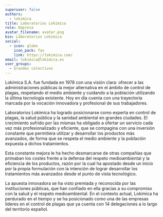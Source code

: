 ```yaml
---
superuser: false
authors:
  - lokimica
title: Laboratorios Lokímica
role: Empresa
avatar_filename: avatar.png
bio: Laboratorios Lokímica
social:
  - icon: globe
    icon_pack: fas
    link: https://lokimica.com/
email: lokimica@lokimica.es
user_groups:
  - Grandes colectivos
---
```

<!-- corta y pega de su correo-->

Lokímica S.A. fue fundada en 1978 con una visión clara: ofrecer a las administraciones públicas la mejor alternativa en el ámbito de control de plagas, respetando el medio ambiente y cuidando a la población utilizando la última tecnología existente. Hoy en día cuenta con una trayectoria marcada por la vocación innovadora y profesional de sus trabajadores. 

Laboratorios Lokímica ha logrado posicionarse como experta en control de plagas, la salud pública y la sanidad ambiental en grandes ciudades. El crecimiento sufrido por las mismas ha obligado a ofertar un servicio cada vez más profesionalizado y eficiente, que se compagina con una inversión constante que permitiera utilizar y desarrollar los productos más avanzados, de forma que se respeta el medio ambiente y la población expuesta a dichos tratamientos.  

Esta constante mejora le ha hecho desmarcarse de otras compañías que primaban los costes frente a la defensa del respeto medioambiental y la eficiencia de los productos, razón por la cual ha apostado desde un inicio por la propia formulación con la intención de lograr desarrollar los tratamientos más avanzados desde el punto de vista tecnológico. 

La apuesta innovadora se ha visto premiada y reconocida por las instituciones públicas, que han confiado en ella gracias a su compromiso con la salud y el respeto medioambiental. En el contexto actual, Lokímica ha perdurado en el tiempo y se ha posicionado como una de las empresas líderes en el control de plagas que ya cuenta con 14 delegaciones a lo largo del territorio español. 
